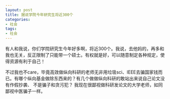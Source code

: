 ```yaml
---
layout: post
title: 据说学院今年研究生将近300个
categories:
- 社会
tags:
- 社会
---
```

<!--more-->

有人和我说，你们学院研究生今年好多啊，将近300个。我说，去他妈的，再多和我也无关，反正限制了只能带一个硕士。有权就是好，可以随意制定各种规定，使得资源有利于自己！

不过我也不care，毕竟高效做纵向科研的老师无非用垃圾sci、IEEE去骗国家钱而已。有哪个纵向基金做除东西来的？有几个做做纵向科研的敢站出来说自己论文没有作假抄袭、
不是骗子和贪污犯？ 我现在很鄙视做科研发论文的大学老师，如同鄙视中医骗子一样。
